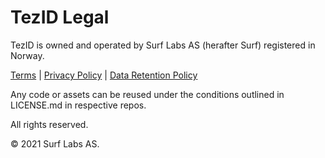 # TezID Legal

TezID is owned and operated by Surf Labs AS (herafter Surf) registered in Norway.  

[Terms](https://tezid.net/terms.pdf) | [Privacy Policy](https://tezid.net/privacy-policy.pdf) | [Data Retention Policy](https://tezid.net/data-retention-policy.pdf)    

Any code or assets can be reused under the conditions outlined in LICENSE.md in respective repos.  

All rights reserved. 

© 2021 Surf Labs AS.
